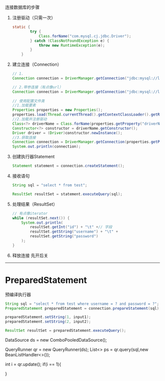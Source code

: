 连接数据库的步骤
1. 注册驱动（只需一次）
    ``` java
    static {
            try {
                Class.forName("com.mysql.cj.jdbc.Driver");
            } catch (ClassNotFoundException e) {
                throw new RuntimeException(e);
            }
        }
    ```

2. 建立连接（Connection）
    ``` java
    // 1.
    Connection connection = DriverManager.getConnection("jdbc:mysql://localhost:3306/demo", "root", "acane");
    
    // 2.带参连接（有点像url）
    Connection connection = DriverManager.getConnection("jdbc:mysql://localhost:3306/demo?user=root&password=acane");
     
    // 使用配置文件类
    //1.加载要素
    Properties properties = new Properties();
    properties.load(Thread.currentThread().getContextClassLoader().getResourceAsStream("jdbc.properties"));
    //2.加载并注册驱动
    Class<?> driverName = Class.forName(properties.getProperty("driverName"));
    Constructor<?> constructor = driverName.getConstructor();
    Driver driver = (Driver)constructor.newInstance();
    //3.获取连接
    Connection connection = DriverManager.getConnection(properties.getProperty("url"),properties.getProperty("username"),properties.getProperty("password"));
    System.out.println(connection);
    ```

3. 创建执行器Statement
    ``` java
    Statement statement = connection.createStatement();
    ```
4. 接收语句
    ``` java
    String sql = "select * from test";
    
    ResultSet resultSet = statement.executeQuery(sql);
    ```
5. 处理结果（ResultSet）
    ``` java
    // 有点像iterator
    while (resultSet.next()) {
        System.out.println(
            resultSet.getInt("id") + "\t" +// 字段
            resultSet.getString("username") + "\t" +
            resultSet.getString("password")
        );
    }
    ```
6. 释放连接
先开后关
<hr>

# PreparedStatement
预编译执行器
``` java
String sql = "select * from test where username = ? and password = ?";
PreparedStatement preparedStatement = connection.prepareStatement(sql);

preparedStatement.setString(1, input1);
preparedStatement.setString(2, input2);

ResultSet resultSet = preparedStatement.executeQuery();
```







DataSource ds = new ComboPooledDataSource();

QueryRunner qr = new QueryRunner(ds);
List<> ps = qr.query(sql,new BeanListHandler<>());

int i = qr.update();
if(i == 1){

}